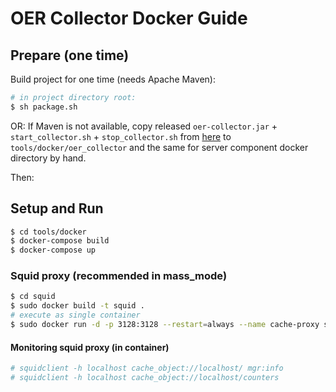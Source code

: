 # OER Collector Docker Guide

## Prepare (one time)

Build project for one time (needs Apache Maven):

```bash
# in project directory root:
$ sh package.sh
```
OR: If Maven is not available, copy released `oer-collector.jar` + `start_collector.sh` + `stop_collector.sh` from [here](https://github.com/emschu/oer-collector/releases) to `tools/docker/oer_collector` and the same for server component docker directory by hand.

Then:

## Setup and Run
```bash
$ cd tools/docker
$ docker-compose build
$ docker-compose up
```


### Squid proxy (recommended in mass_mode)
```bash
$ cd squid
$ sudo docker build -t squid .
# execute as single container
$ sudo docker run -d -p 3128:3128 --restart=always --name cache-proxy squid
```

#### Monitoring squid proxy (in container)
```bash
# squidclient -h localhost cache_object://localhost/ mgr:info
# squidclient -h localhost cache_object://localhost/counters
```